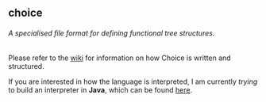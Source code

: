 ## choice
###### _A specialised file format for defining functional tree structures._

Please refer to the [wiki](https://github.com/dakodabutnot/choice/wiki) for information on how Choice is written and structured.

If you are interested in how the language is interpreted, I am currently _trying_ to build an interpreter in **Java**, which can be found [here](https://github.com/dakodabutnot/java-choice).
